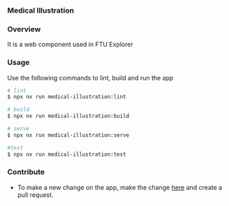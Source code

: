 ### Medical Illustration

### Overview

It is a web component used in FTU Explorer

### Usage

Use the following commands to lint, build and run the app

```sh
# lint
$ npx nx run medical-illustration:lint

# build
$ npx nx run medical-illustration:build

# serve
$ npx nx run medical-illustration:serve

#test
$ npx nx run medical-illustration:test
```

### Contribute

- To make a new change on the app, make the change [here](https://github.com/hubmapconsortium/hra-ui/tree/main/apps/medical-illustration) and create a pull request.

